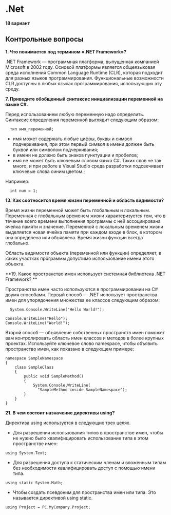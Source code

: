 # .Net
**18 вариант**

## Контрольные вопросы
**1. Что понимается под термином «.NET Framework»?**

.NET Framework — программная платформа, выпущенная компанией Microsoft в 2002 году. Основой платформы является общеязыковая среда исполнения Common Language Runtime (CLR), которая подходит для разных языков программирования. Функциональные возможности CLR доступны в любых языках программирования, использующих эту среду.

**7. Приведите обобщенный синтаксис инициализации переменной на
языке C#.**

Перед использованием любую переменную надо определить. Синтаксис определения переменной выглядит следующим образом:

```ShellSession
  тип имя_переменной;
```
- имя может содержать любые цифры, буквы и символ подчеркивания, при этом первый символ в имени должен быть буквой или символом подчеркивания;
- в имени не должно быть знаков пунктуации и пробелов;
- имя не может быть ключевым словом языка C#. Таких слов не так много, и при работе в Visual Studio среда разработки подсвечивает ключевые слова синим цветом.;

Например:
```ShellSession
  int num = 1;
```

**13. Как соотносится время жизни переменной и область видимости?**

Время жизни переменной может быть глобальным и локальным. Переменная с глобальным временем жизни характеризуется тем, что в течение всего времени выполнения программы с ней ассоциирована ячейка памяти и значение. Переменной с локальным временем жизни выделяется новая ячейка памяти при каждом входе в блок, в котором она определена или объявлена. Время жизни функции всегда глобально.

Область видимости объекта (переменной или функции) определяет, в каких участках программы допустимо использование имени этого объекта.


**19. Какое пространство имен использует системная библиотека .NET Framework? **


Пространства имен часто используются в программировании на C# двумя способами. Первый способ — .NET использует пространства имен для упорядочения множества ее классов следующим образом:

```ShellSession
  System.Console.WriteLine("Hello World!");
```
```ShellSession
Console.WriteLine("Hello");
Console.WriteLine("World!");
```

Второй способ — объявление собственных пространств имен поможет вам контролировать область имен классов и методов в более крупных проектах. Используйте ключевое слово namespace, чтобы объявить пространство имен, как показано в следующем примере:

```ShellSession
namespace SampleNamespace
{
    class SampleClass
    {
        public void SampleMethod()
        {
            System.Console.WriteLine(
              "SampleMethod inside SampleNamespace");
        }
    }
}
```

**21. В чем состоит назначение директивы using?**

Директива using используется в следующих трех целях.

- Для разрешения использования типов в пространстве имен, чтобы не нужно было квалифицировать использование типа в этом пространстве имен:
```ShellSession
using System.Text;
```
- Для разрешения доступа к статическим членам и вложенным типам без необходимости квалифицировать доступ с помощью имени типа.
```ShellSession
using static System.Math;
```
- Чтобы создать псевдоним для пространства имен или типа. Это называется директивой using static.
```ShellSession
using Project = PC.MyCompany.Project;
```
